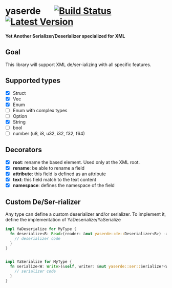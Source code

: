 # yaserde &emsp; [![Build Status]][travis] [![Latest Version]][crates.io]

[Build Status]: https://travis-ci.org/media-io/yaserde.svg?branch=master
[travis]: https://travis-ci.org/media-io/yaserde
[Latest Version]: https://img.shields.io/crates/v/yaserde.svg
[crates.io]: https://crates.io/crates/serde

**Yet Another Serializer/Deserializer specialized for XML**

## Goal
This library will support XML de/ser-ializing with all specific features.

## Supported types

- [x] Struct
- [x] Vec<AnyType>
- [x] Enum
- [ ] Enum with complex types
- [ ] Option
- [x] String
- [ ] bool
- [ ] number (u8, i8, u32, i32, f32, f64)

## Decorators

- [x] **root**: rename the based element. Used only at the XML root.
- [x] **rename**: be able to rename a field
- [x] **attribute**: this field is defined as an attribute
- [x] **text**: this field match to the text content
- [x] **namespace**: defines the namespace of the field

## Custom De/Ser-rializer

Any type can define a custom deserializer and/or serializer.
To implement it, define the implementation of YaDeserialize/YaSerialize

```rust
impl YaDeserialize for MyType {
  fn deserialize<R: Read>(reader: &mut yaserde::de::Deserializer<R>) -> Result<Self, String> {
    // deserializer code
  }
}
```

```rust

impl YaSerialize for MyType {
  fn serialize<W: Write>(&self, writer: &mut yaserde::ser::Serializer<W>) -> Result<(), String> {
    // serializer code
  }
}
```
